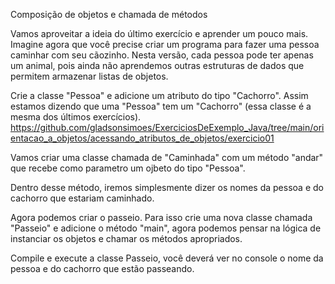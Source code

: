 
Composição de objetos e chamada de métodos

Vamos aproveitar a ideia do último exercício e aprender um pouco mais.
Imagine agora que você precise criar um programa para fazer uma pessoa caminhar
com seu cãozinho.
Nesta versão, cada pessoa pode ter apenas um animal, 
pois ainda não aprendemos outras estruturas de dados que permitem armazenar
listas de objetos.


Crie a classe "Pessoa" e adicione um atributo do tipo "Cachorro".
Assim estamos dizendo que uma "Pessoa" tem um "Cachorro"
(essa classe é a mesma dos últimos exercícios). <https://github.com/gladsonsimoes/ExerciciosDeExemplo_Java/tree/main/orientacao_a_objetos/acessando_atributos_de_objetos/exercicio01>

Vamos criar uma classe chamada de "Caminhada" com um método "andar" 
que recebe como parametro um ojbeto do tipo "Pessoa".

Dentro desse método, iremos simplesmente dizer os nomes da pessoa e do cachorro 
que estariam caminhado.

Agora podemos criar o passeio. 
Para isso crie uma nova classe chamada "Passeio" e adicione o método "main",
agora podemos pensar na lógica de instanciar os objetos 
e chamar os métodos apropriados.

Compile e execute a classe Passeio, 
você deverá ver no console o nome da pessoa e do cachorro que estão passeando.

